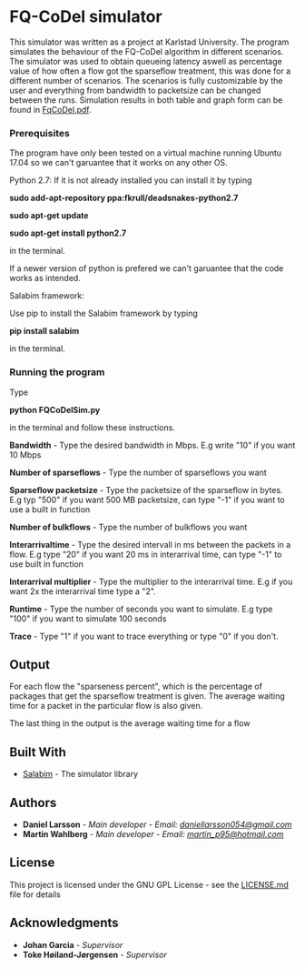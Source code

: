 # FQ-CoDel simulator

This simulator was written as a project at Karlstad University. The program simulates the behaviour of the FQ-CoDel algorithm in different scenarios. 
The simulator was used to obtain queueing latency aswell as percentage value of how often a flow got the sparseflow treatment, this was done for a different number of scenarios. 
The scenarios is fully customizable by the user and everything from bandwidth to packetsize can be changed between the runs. Simulation results in
both table and graph form can be found in [FqCoDel.pdf](FqCoDel.pdf).


### Prerequisites

The program have only been tested on a virtual machine running Ubuntu 17.04 so we can't garuantee that it works on any other OS. 

Python 2.7:
If it is not already installed you can install it by typing

**sudo add-apt-repository ppa:fkrull/deadsnakes-python2.7**

**sudo apt-get update** 

**sudo apt-get install python2.7**

in the terminal. 

If a newer version of python is prefered we can't garuantee that the code works as intended. 

Salabim framework:

Use pip to install the Salabim framework by typing

**pip install salabim**

in the terminal. 

### Running the program

Type

**python FQCoDelSim.py** 

in the terminal and follow these instructions.
 
**Bandwidth** - Type the desired bandwidth in Mbps. E.g write "10" if you want 10 Mbps

**Number of sparseflows** - Type the number of sparseflows you want

**Sparseflow packetsize** - Type the packetsize of the sparseflow in bytes. E.g typ "500" if you want 500 MB packetsize, can type "-1" if you want to use a 
built in function

**Number of bulkflows** - Type the number of bulkflows you want

**Interarrivaltime** - Type the desired intervall in ms between the packets in a flow. E.g type "20" if you want 20 ms in interarrival time, can type "-1" to 
use built in function

**Interarrival multiplier** - Type the multiplier to the interarrival time. E.g if you want 2x the interarrival time type a "2".

**Runtime** - Type the number of seconds you want to simulate. E.g type "100" if you want to simulate 100 seconds

**Trace** - Type "1" if you want to trace everything or type "0" if you don't. 

## Output

For each flow the "sparseness percent", which is the percentage of packages that get the sparseflow treatment is given. 
The average waiting time for a packet in the particular flow is also given. 

The last thing in the output is the average waiting time for a flow





## Built With

* [Salabim](http://www.salabim.org/manual/index.html#) - The simulator library




## Authors

* **Daniel Larsson** - *Main developer* - *Email: daniellarsson054@gmail.com*
* **Martin Wahlberg** - *Main developer* - *Email: martin_p95@hotmail.com*



## License

This project is licensed under the GNU GPL License - see the [LICENSE.md](LICENSE.md) file for details

## Acknowledgments

* **Johan Garcia** - *Supervisor*
* **Toke Høiland-Jørgensen** - *Supervisor*
